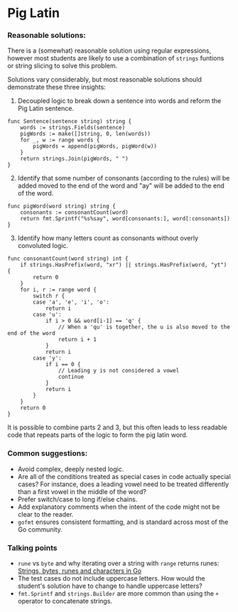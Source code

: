 # Pig Latin

### Reasonable solutions:

There is a (somewhat) reasonable solution using regular expressions, however most students are likely to use a combination of `strings` funtions or string slicing to solve this problem.

Solutions vary considerably, but most reasonable solutions should demonstrate these three insights:

1. Decoupled logic to break down a sentence into words and reform the Pig Latin sentence.

```
func Sentence(sentence string) string {
	words := strings.Fields(sentence)
	pigWords := make([]string, 0, len(words))
	for _, w := range words {
		pigWords = append(pigWords, pigWord(w))
	}
	return strings.Join(pigWords, " ")
}
```

2. Identify that some number of consonants (according to the rules) will be added moved to the end of the word and "ay" will be added to the end of the word.

```
func pigWord(word string) string {
	consonants := consonantCount(word)
	return fmt.Sprintf("%s%say", word[consonants:], word[:consonants])
}
```

3. Identify how many letters count as consonants without overly convoluted logic.

```
func consonantCount(word string) int {
	if strings.HasPrefix(word, "xr") || strings.HasPrefix(word, "yt") {
		return 0
	}
	for i, r := range word {
		switch r {
		case 'a', 'e', 'i', 'o':
			return i
		case 'u':
			if i > 0 && word[i-1] == 'q' {
				// When a 'qu' is together, the u is also moved to the end of the word
				return i + 1
			}
			return i
		case 'y':
			if i == 0 {
				// Leading y is not considered a vowel
				continue
			}
			return i
		}
	}
	return 0
}
```

It is possible to combine parts 2 and 3, but this often leads to less readable code that repeats parts of the logic to form the pig latin word.

### Common suggestions:
* Avoid complex, deeply nested logic.
* Are all of the conditions treated as special cases in code actually special cases? For instance, does a leading vowel need to be treated differently than a first vowel in the middle of the word?
* Prefer switch/case to long if/else chains.
* Add explanatory comments when the intent of the code might not be clear to the reader.
* `gofmt` ensures consistent formatting, and is standard across most of the Go community.

### Talking points
* `rune` vs `byte` and why iterating over a string with `range` returns runes: [Strings, bytes, runes and characters in Go](https://blog.golang.org/strings)
* The test cases do not include uppercase letters. How would the student's solution have to change to handle uppercase letters?
* `fmt.Sprintf` and `strings.Builder` are more common than using the `+` operator to concatenate strings.
